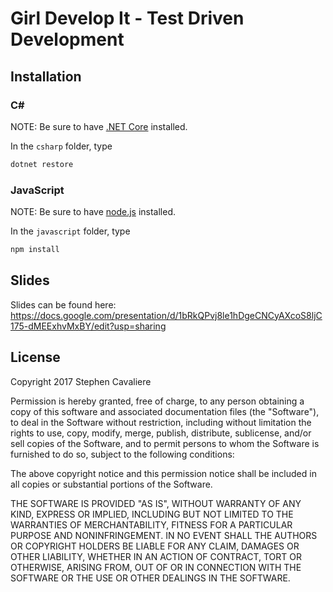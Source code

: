 # Girl Develop It - Test Driven Development

## Installation

### C#

NOTE: Be sure to have [.NET Core](https://www.microsoft.com/net/core) installed.

In the `csharp` folder, type

```sh
dotnet restore
```

### JavaScript

NOTE: Be sure to have [node.js](https://nodejs.org/en/download/) installed.

In the `javascript` folder, type

```sh
npm install
```

## Slides

Slides can be found here: https://docs.google.com/presentation/d/1bRkQPvj8le1hDgeCNCyAXcoS8ljC175-dMEExhvMxBY/edit?usp=sharing

## License

Copyright 2017 Stephen Cavaliere

Permission is hereby granted, free of charge, to any person obtaining a copy of this software and associated documentation files (the "Software"), to deal in the Software without restriction, including without limitation the rights to use, copy, modify, merge, publish, distribute, sublicense, and/or sell copies of the Software, and to permit persons to whom the Software is furnished to do so, subject to the following conditions:

The above copyright notice and this permission notice shall be included in all copies or substantial portions of the Software.

THE SOFTWARE IS PROVIDED "AS IS", WITHOUT WARRANTY OF ANY KIND, EXPRESS OR IMPLIED, INCLUDING BUT NOT LIMITED TO THE WARRANTIES OF MERCHANTABILITY, FITNESS FOR A PARTICULAR PURPOSE AND NONINFRINGEMENT. IN NO EVENT SHALL THE AUTHORS OR COPYRIGHT HOLDERS BE LIABLE FOR ANY CLAIM, DAMAGES OR OTHER LIABILITY, WHETHER IN AN ACTION OF CONTRACT, TORT OR OTHERWISE, ARISING FROM, OUT OF OR IN CONNECTION WITH THE SOFTWARE OR THE USE OR OTHER DEALINGS IN THE SOFTWARE.
